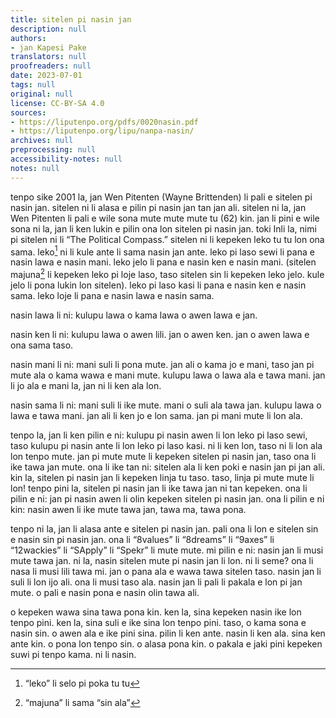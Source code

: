 ```yaml
---
title: sitelen pi nasin jan
description: null
authors:
- jan Kapesi Pake
translators: null
proofreaders: null
date: 2023-07-01
tags: null
original: null
license: CC-BY-SA 4.0
sources:
- https://liputenpo.org/pdfs/0020nasin.pdf
- https://liputenpo.org/lipu/nanpa-nasin/
archives: null
preprocessing: null
accessibility-notes: null
notes: null
---
```


tenpo sike 2001 la, jan Wen Pitenten (Wayne Brittenden) li pali e sitelen pi nasin jan. sitelen ni li alasa e pilin pi nasin jan tan jan ali. sitelen ni la, jan Wen Pitenten li pali e wile sona mute mute mute tu (62) kin. jan li pini e wile sona ni la, jan li ken lukin e pilin ona lon sitelen pi nasin jan. toki Inli la, nimi pi sitelen ni li “The Political Compass.” sitelen ni li kepeken leko tu tu lon ona sama. leko[^1] ni li kule ante li sama nasin jan ante. leko pi laso sewi li pana e nasin lawa e nasin mani. leko jelo li pana e nasin ken e nasin mani. (sitelen majuna[^2] li kepeken leko pi loje laso, taso sitelen sin li kepeken leko jelo. kule jelo li pona lukin lon sitelen). leko pi laso kasi li pana e nasin ken e nasin sama. leko loje li pana e nasin lawa e nasin sama.

nasin lawa li ni: kulupu lawa o kama lawa o awen lawa e jan.

nasin ken li ni: kulupu lawa o awen lili. jan o awen ken. jan o awen lawa e ona sama taso.

nasin mani li ni: mani suli li pona mute. jan ali o kama jo e mani, taso jan pi mute ala o kama wawa e mani mute. kulupu lawa o lawa ala e tawa mani. jan li jo ala e mani la, jan ni li ken ala lon.

nasin sama li ni: mani suli li ike mute. mani o suli ala tawa jan. kulupu lawa o lawa e tawa mani. jan ali li ken jo e lon sama. jan pi mani mute li lon ala.

[^1]: “leko” li selo pi poka tu tu
[^2]: “majuna” li sama “sin ala”

tenpo la, jan li ken pilin e ni: kulupu pi nasin awen li lon leko pi laso sewi, taso kulupu pi nasin ante li lon leko pi laso kasi. ni li ken lon, taso ni li lon ala lon tenpo mute. jan pi mute mute li kepeken sitelen pi nasin jan, taso ona li ike tawa jan mute. ona li ike tan ni: sitelen ala li ken poki e nasin jan pi jan ali. kin la, sitelen pi nasin jan li kepeken linja tu taso. taso, linja pi mute mute li lon! tenpo pini la, sitelen pi nasin jan li ike tawa jan ni tan kepeken. ona li pilin e ni: jan pi nasin awen li olin kepeken sitelen pi nasin jan. ona li pilin e ni kin: nasin awen li ike mute tawa jan, tawa ma, tawa pona.

tenpo ni la, jan li alasa ante e sitelen pi nasin jan. pali ona li lon e sitelen sin e nasin sin pi nasin jan. ona li “8values” li “8dreams” li “9axes” li “12wackies” li “SApply” li “Spekr” li mute mute. mi pilin e ni: nasin jan li musi mute tawa jan. ni la, nasin sitelen mute pi nasin jan li lon. ni li seme? ona li nasa li musi lili tawa mi. jan o pana ala e wawa tawa sitelen taso. nasin jan li suli li lon ijo ali. ona li musi taso ala. nasin jan li pali li pakala e lon pi jan mute. o pali e nasin pona e nasin olin tawa ali.

o kepeken wawa sina tawa pona kin. ken la, sina kepeken nasin ike lon tenpo pini. ken la, sina suli e ike sina lon tenpo pini. taso, o kama sona e nasin sin. o awen ala e ike pini sina. pilin li ken ante. nasin li ken ala. sina ken ante kin. o pona lon tenpo sin. o alasa pona kin. o pakala e jaki pini kepeken suwi pi tenpo kama. ni li nasin.